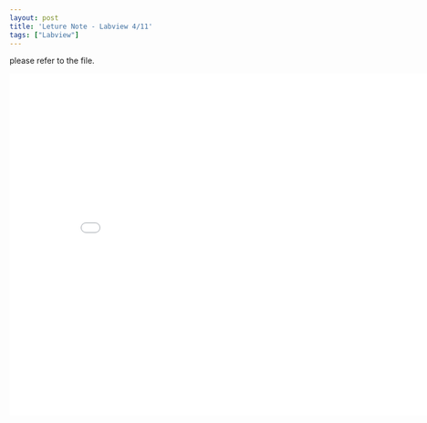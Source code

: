 ```yaml
---
layout: post
title: 'Leture Note - Labview 4/11'
tags: ["Labview"]
---
```


please refer to the file.
<center><embed src="./_posts/20190411_LV_LetureNotes.pdf" width="850" height="600"></center>

